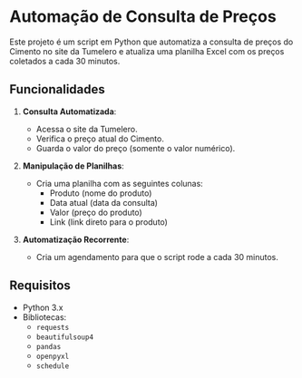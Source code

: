 # Automação de Consulta de Preços

Este projeto é um script em Python que automatiza a consulta de preços do Cimento no site da Tumelero e atualiza uma planilha Excel com os preços coletados a cada 30 minutos.

## Funcionalidades

1. **Consulta Automatizada**:
   - Acessa o site da Tumelero.
   - Verifica o preço atual do Cimento.
   - Guarda o valor do preço (somente o valor numérico).

2. **Manipulação de Planilhas**:
   - Cria uma planilha com as seguintes colunas:
     - Produto (nome do produto)
     - Data atual (data da consulta)
     - Valor (preço do produto)
     - Link (link direto para o produto)

3. **Automatização Recorrente**:
   - Cria um agendamento para que o script rode a cada 30 minutos.

## Requisitos

- Python 3.x
- Bibliotecas:
  - `requests`
  - `beautifulsoup4`
  - `pandas`
  - `openpyxl`
  - `schedule`

